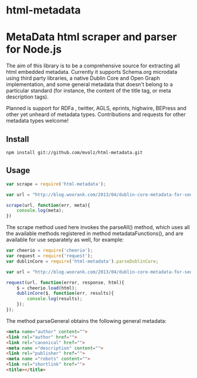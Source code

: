 html-metadata
=============

# MetaData html scraper and parser for Node.js

The aim of this library is to be a comprehensive source for extracting all html embedded metadata. Currently it supports Schema.org microdata using third party libraries, a native Dublin Core and Open Graph implementation, and some general metadata that doesn't belong to a particular standard (for instance, the content of the title tag, or meta description tags).

Planned is support for  RDFa , twitter, AGLS, eprints, highwire, BEPress and other yet unheard of metadata types. Contributions and requests for other metadata types welcome!

## Install

	npm install git://github.com/mvolz/html-metadata.git

## Usage

```js
var scrape = require('html-metadata');

var url = "http://blog.woorank.com/2013/04/dublin-core-metadata-for-seo-and-usability/";

scrape(url, function(err, meta){
	console.log(meta);
})
```

The scrape method used here invokes the parseAll() method, which uses all the available methods registered in method metadataFunctions(), and are available for use separately as well, for example:

```js
var cheerio = require('cheerio');
var request = require('request');
var dublinCore = require('html-metadata').parseDublinCore;

var url = "http://blog.woorank.com/2013/04/dublin-core-metadata-for-seo-and-usability/";

request(url, function(error, response, html){
	$ = cheerio.load(html);
	dublinCore($, function(err, results){
		console.log(results);
	});
});
```

The method parseGeneral obtains the following general metadata:

```html
<meta name="author" content="">
<link rel="author" href="">
<link rel="canonical" href="">
<meta name ="description" content="">
<link rel="publisher" href="">
<meta name ="robots" content="">
<link rel="shortlink" href="">
<title></title>
```